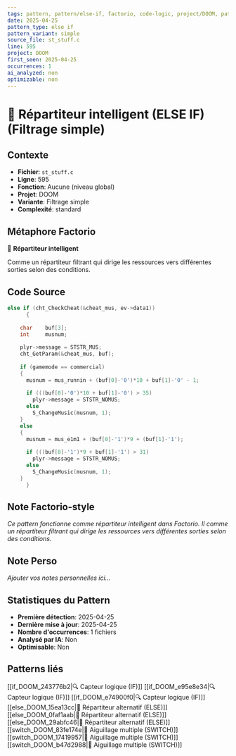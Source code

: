 ```yaml
---
tags: pattern, pattern/else-if, factorio, code-logic, project/DOOM, pattern/variant/simple
date: 2025-04-25
pattern_type: else if
pattern_variant: simple
source_file: st_stuff.c
line: 595
project: DOOM
first_seen: 2025-04-25
occurrences: 1
ai_analyzed: non
optimizable: non
---
```


# 🔄 Répartiteur intelligent (ELSE IF) (Filtrage simple)

## Contexte
- **Fichier**: `st_stuff.c`
- **Ligne**: 595
- **Fonction**: Aucune (niveau global)
- **Projet**: DOOM
- **Variante**: Filtrage simple
- **Complexité**: standard

## Métaphore Factorio
🔄 **Répartiteur intelligent**

Comme un répartiteur filtrant qui dirige les ressources vers différentes sorties selon des conditions.

## Code Source
```c
else if (cht_CheckCheat(&cheat_mus, ev->data1))
      {
	
	char	buf[3];
	int		musnum;
	
	plyr->message = STSTR_MUS;
	cht_GetParam(&cheat_mus, buf);
	
	if (gamemode == commercial)
	{
	  musnum = mus_runnin + (buf[0]-'0')*10 + buf[1]-'0' - 1;
	  
	  if (((buf[0]-'0')*10 + buf[1]-'0') > 35)
	    plyr->message = STSTR_NOMUS;
	  else
	    S_ChangeMusic(musnum, 1);
	}
	else
	{
	  musnum = mus_e1m1 + (buf[0]-'1')*9 + (buf[1]-'1');
	  
	  if (((buf[0]-'1')*9 + buf[1]-'1') > 31)
	    plyr->message = STSTR_NOMUS;
	  else
	    S_ChangeMusic(musnum, 1);
	}
      }
```

## Note Factorio-style
*Ce pattern fonctionne comme répartiteur intelligent dans Factorio. Il comme un répartiteur filtrant qui dirige les ressources vers différentes sorties selon des conditions.*

## Note Perso
*Ajouter vos notes personnelles ici...*

## Statistiques du Pattern
- **Première détection**: 2025-04-25
- **Dernière mise à jour**: 2025-04-25
- **Nombre d'occurrences**: 1 fichiers
- **Analysé par IA**: Non
- **Optimisable**: Non

## Patterns liés
[[if_DOOM_243776b2|🔍 Capteur logique (IF)]]
[[if_DOOM_e95e8e34|🔍 Capteur logique (IF)]]
[[if_DOOM_e74900f0|🔍 Capteur logique (IF)]]
[[else_DOOM_15ea13cc|🔀 Répartiteur alternatif (ELSE)]]
[[else_DOOM_0faf1aab|🔀 Répartiteur alternatif (ELSE)]]
[[else_DOOM_29abfc46|🔀 Répartiteur alternatif (ELSE)]]
[[switch_DOOM_83fe174e|🔀 Aiguillage multiple (SWITCH)]]
[[switch_DOOM_17419957|🔀 Aiguillage multiple (SWITCH)]]
[[switch_DOOM_b47d2988|🔀 Aiguillage multiple (SWITCH)]]
